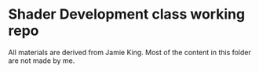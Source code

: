 # Shader Development class working repo

All materials are derived from Jamie King. Most of the content in this folder are not made by me. 
